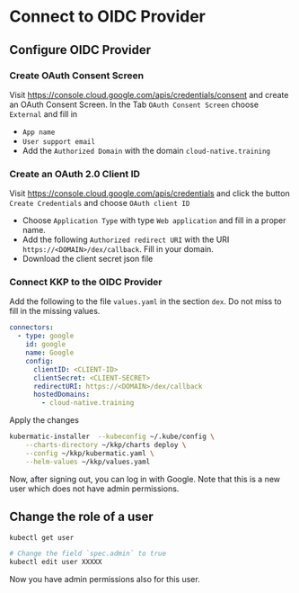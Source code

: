 # Connect to OIDC Provider

## Configure OIDC Provider

### Create OAuth Consent Screen

Visit https://console.cloud.google.com/apis/credentials/consent and create an OAuth Consent Screen. In the Tab `OAuth Consent Screen` choose `External` and fill in

- `App name`
- `User support email`
- Add the `Authorized Domain` with the domain `cloud-native.training`

### Create an OAuth 2.0 Client ID

Visit https://console.cloud.google.com/apis/credentials and click the button `Create Credentials` and choose `OAuth client ID`

- Choose `Application Type` with type `Web application` and fill in a proper name.
- Add the following `Authorized redirect URI` with the URI `https://<DOMAIN>/dex/callback`. Fill in your domain.
- Download the client secret json file

### Connect KKP to the OIDC Provider

Add the following to the file `values.yaml` in the section `dex`. Do not miss to fill in the missing values.

```yaml
connectors:
  - type: google
    id: google
    name: Google
    config:
      clientID: <CLIENT-ID>
      clientSecret: <CLIENT-SECRET>
      redirectURI: https://<DOMAIN>/dex/callback
      hostedDomains:
        - cloud-native.training
```

Apply the changes

```bash
kubermatic-installer  --kubeconfig ~/.kube/config \
    --charts-directory ~/kkp/charts deploy \
    --config ~/kkp/kubermatic.yaml \
    --helm-values ~/kkp/values.yaml
```

Now, after signing out, you can log in with Google. Note that this is a new user which does not have admin permissions.

## Change the role of a user

```bash
kubectl get user

# Change the field `spec.admin` to true
kubectl edit user XXXXX
```

Now you have admin permissions also for this user.

<!-- TODO Kubernetes Dashboard -->
